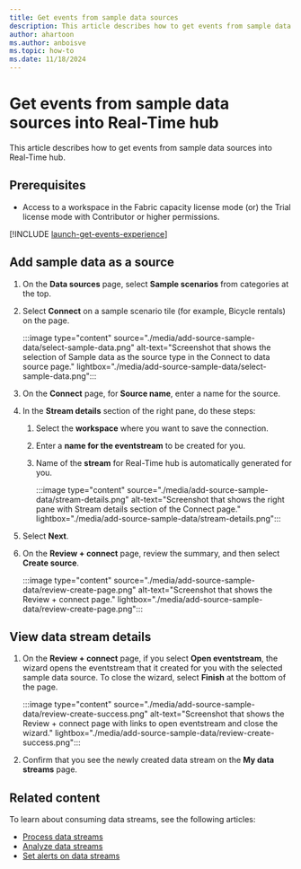 ```yaml
---
title: Get events from sample data sources
description: This article describes how to get events from sample data sources.
author: ahartoon
ms.author: anboisve
ms.topic: how-to
ms.date: 11/18/2024
---
```


# Get events from sample data sources into Real-Time hub

This article describes how to get events from sample data sources into Real-Time hub.



## Prerequisites

- Access to a workspace in the Fabric capacity license mode (or) the Trial license mode with Contributor or higher permissions. 

[!INCLUDE [launch-get-events-experience](./includes/launch-get-events-experience.md)]

## Add sample data as a source

1. On the **Data sources** page, select **Sample scenarios** from categories at the top.
1. Select **Connect** on a sample scenario tile (for example, Bicycle rentals) on the page.

    :::image type="content" source="./media/add-source-sample-data/select-sample-data.png" alt-text="Screenshot that shows the selection of Sample data as the source type in the Connect to data source page." lightbox="./media/add-source-sample-data/select-sample-data.png":::
1. On the **Connect** page, for **Source name**, enter a name for the source.
1. In the **Stream details** section of the right pane, do these steps:
    1. Select the **workspace** where you want to save the connection.
    1. Enter a **name for the eventstream** to be created for you.
    1. Name of the **stream** for Real-Time hub is automatically generated for you. 

        :::image type="content" source="./media/add-source-sample-data/stream-details.png" alt-text="Screenshot that shows the right pane with Stream details section of the Connect page." lightbox="./media/add-source-sample-data/stream-details.png":::                
1. Select **Next**. 
1. On the **Review + connect** page, review the summary, and then select **Create source**.

    :::image type="content" source="./media/add-source-sample-data/review-create-page.png" alt-text="Screenshot that shows the Review + connect page." lightbox="./media/add-source-sample-data/review-create-page.png":::                

## View data stream details

1. On the **Review + connect** page, if you select **Open eventstream**, the wizard opens the eventstream that it created for you with the selected sample data source. To close the wizard, select **Finish** at the bottom of the page. 

    :::image type="content" source="./media/add-source-sample-data/review-create-success.png" alt-text="Screenshot that shows the Review + connect page with links to open eventstream and close the wizard." lightbox="./media/add-source-sample-data/review-create-success.png":::                
1. Confirm that you see the newly created data stream on the **My data streams** page. 

## Related content

To learn about consuming data streams, see the following articles:

- [Process data streams](process-data-streams-using-transformations.md)
- [Analyze data streams](analyze-data-streams-using-kql-table-queries.md)
- [Set alerts on data streams](set-alerts-data-streams.md)
